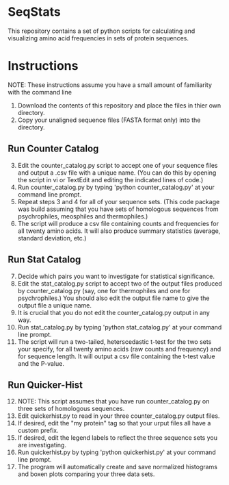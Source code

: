 # SeqStats
This repository contains a set of python scripts for calculating and visualizing amino acid frequencies in sets of protein sequences. 

# Instructions
NOTE: These instructions assume you have a small amount of familiarity with the command line
1) Download the contents of this repository and place the files in thier own directory.
2) Copy your unaligned sequence files (FASTA format only) into the directory.

## Run Counter Catalog
3) Edit the counter_catalog.py script to accept one of your sequence files and output a .csv file with a unique name. (You can do this by opening the script in vi or TextEdit and editing the indicated lines of code.)
4) Run counter_catalog.py by typing 'python counter_catalog.py' at your command line prompt.
5) Repeat steps 3 and 4 for all of your sequence sets. (This code package was build assuming that you have sets of homologous sequences from psychrophiles, meosphiles and thermophiles.)
6) The script will produce a csv file containing counts and frequencies for all twenty amino acids. It will also produce summary statistics (average, standard deviation, etc.)
   
## Run Stat Catalog
7) Decide which pairs you want to investigate for statistical significance.
8) Edit the stat_catalog.py script to accept two of the output files produced by counter_catalog.py (say, one for thermophiles and one for psychrophiles.) You should also edit the output file name to give the output file a unique name. 
9) It is crucial that you do not edit the counter_catalog.py output in any way.
10) Run stat_catalog.py by typing 'python stat_catalog.py' at your command line prompt.
11) The script will run a two-tailed, heterscedastic t-test for the two sets your specify, for all twenty amino acids (raw counts and frequency) and for sequence length. It will output a csv file containing the t-test value and the P-value.

## Run Quicker-Hist
12) NOTE: This script assumes that you have run counter_catalog.py on three sets of homologous sequences.
13) Edit quickerhist.py to read in your three counter_catalog.py output files.
14) If desired, edit the "my protein" tag so that your urput files all have a custom prefix.
15) If desired, edit the legend labels to reflect the three sequence sets you are investigating.
16) Run quickerhist.py by typing 'python quickerhist.py' at your command line prompt.
17) The program will automatically create and save normalized histograms and boxen plots comparing your three data sets. 
